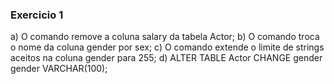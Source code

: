 ### Exercicio 1
a) O comando remove a coluna salary da tabela Actor;
b) O comando troca o nome da coluna gender por sex;
c) O comando extende o limite de strings aceitos na coluna gender para 255;
d) ALTER TABLE Actor CHANGE gender gender VARCHAR(100);

